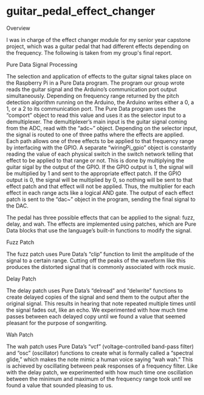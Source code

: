 # guitar_pedal_effect_changer

Overview

I was in charge of the effect changer module for my senior year capstone project, which was a guitar pedal that had different effects depending on the frequency. The following is taken from my group's final report.

Pure Data Signal Processing

The selection and application of effects to the guitar signal takes place on the Raspberry Pi in a Pure Data program. The program our group wrote reads the guitar signal and the Arduino’s communication port output simultaneously. Depending on frequency range returned by the pitch detection algorithm running on the Arduino, the Arduino writes either a 0, a 1, or a 2 to its communication port. The Pure Data program uses the “comport” object to read this value and uses it as the selector input to a demultiplexer. The demultiplexer’s main input is the guitar signal coming from the ADC, read with the “adc~” object. Depending on the selector input, the signal is routed to one of three paths where the effects are applied. Each path allows one of three effects to be applied to that frequency range by interfacing with the GPIO. A separate “wiringPi_gpio” object is constantly reading the value of each physical switch in the switch network telling that effect to be applied to that range or not. This is done by multiplying the guitar sigal by the output of the GPIO. If the GPIO output is 1, the signal will be multiplied by 1 and sent to the appropriate effect patch. If the GPIO output is 0, the signal will be multiplied by 0, so nothing will be sent to that effect patch and that effect will not be applied. Thus, the multiplier for each effect in each range acts like a logical AND gate. The output of each effect patch is sent to the “dac~” object in the program, sending the final signal to the DAC.

The pedal has three possible effects that can be applied to the signal: fuzz, delay, and wah. The effects are implemented using patches, which are Pure Data blocks that use the language’s built-in functions to modify the signal.

Fuzz Patch

The fuzz patch uses Pure Data’s “clip” function to limit the amplitude of the signal to a certain range. Cutting off the peaks of the waveform like this produces the distorted signal that is commonly associated with rock music.

Delay Patch

The delay patch uses Pure Data’s “delread” and “delwrite” functions to create delayed copies of the signal and send them to the output after the original signal. This results in hearing that note repeated multiple times until the signal fades out, like an echo. We experimented with how much time passes between each delayed copy until we found a value that seemed pleasant for the purpose of songwriting.

Wah Patch

The wah patch uses Pure Data’s “vcf” (voltage-controlled band-pass filter) and “osc” (oscillator) functions to create what is formally called a “spectral glide,” which makes the note mimic a human voice saying “wah wah.” This is achieved by oscillating between peak responses of a frequency filter. Like with the delay patch, we experimented with how much time one oscillation between the minimum and maximum of the frequency range took until we found a value that sounded pleasing to us.
